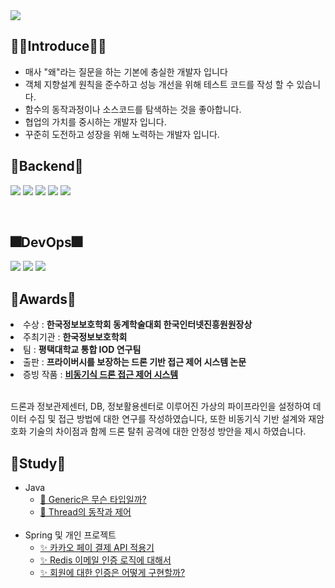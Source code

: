 <img src="https://capsule-render.vercel.app/api?type=wave&color=auto&height=300&section=header&text=HyeonIl%20Lee&fontSize=90" />

<h2 align="left">🤷‍♂️Introduce🤷‍♂️</h2>
<ul>
  <li> 매사 "왜"라는 질문을 하는 기본에 충실한 개발자 입니다 </li>
  <li> 객체 지향설계 원칙을 준수하고 성능 개선을 위해 테스트 코드를 작성 할 수 있습니다. </li>
  <li> 함수의 동작과정이나 소스코드를 탐색하는 것을 좋아합니다.</li>
  <li> 협업의 가치를 중시하는 개발자 입니다.</li>
  <li> 꾸준히 도전하고 성장을 위해 노력하는 개발자 입니다.</li>
</ul>

<h2 align="left">👋Backend👋</h2> 
<p align="left">

  <img src="https://img.shields.io/badge/spring-%236DB33F.svg?style=for-the-badge&logo=spring&logoColor=white"/>
  <img src="https://img.shields.io/badge/java-%23ED8B00.svg?style=for-the-badge&logo=openjdk&logoColor=white"/>
  <img src="https://img.shields.io/badge/python-3670A0?style=for-the-badge&logo=python&logoColor=ffdd54"/>
  <img src="https://img.shields.io/badge/mysql-4479A1.svg?style=for-the-badge&logo=mysql&logoColor=white"/>
  <img src="https://img.shields.io/badge/django-%23092E20.svg?style=for-the-badge&logo=django&logoColor=white"/>
</p><br>

<h2 align="left">🎆DevOps🎆</h2> 
<p align="left">
  <img src="https://img.shields.io/badge/AWS-%23FF9900.svg?style=for-the-badge&logo=amazon-aws&logoColor=white"/>
  <img src="https://img.shields.io/badge/github%20actions-%232671E5.svg?style=for-the-badge&logo=githubactions&logoColor=white"/>
  <img src="https://img.shields.io/badge/github-%23121011.svg?style=for-the-badge&logo=github&logoColor=white"/>
</p>

<h2 align="left">🎋Awards🎋</h2> 
<li>수상 : <strong>한국정보보호학회 동계학술대회 한국인터넷진흥원원장상</strong></li>
<li>주최기관 : <strong>한국정보보호학회</strong></li>
<li>팀 : <strong>평택대학교 통합 IOD 연구팀</strong></li>
<li>출판 : <strong>프라이버시를 보장하는 드론 기반 접근 제어 시스템 논문</strong></li>
<li>증빙 작품 : <a href="https://github.com/TwoEther/Drone_Project"><strong>비동기식 드론 접근 제어 시스템</strong></a></li>
<br><p>
드론과 정보관제센터, DB, 정보활용센터로 이루어진 가상의 파이프라인을 설정하여 데이터 수집 및 접근 방법에 대한 연구를 작성하였습니다, 또한 비동기식 기반 설계와 재암호화 기술의 차이점과 함께 드론 탈취 공격에 대한 안정성 방안을 제시 하였습니다.
</p>


<h2 align="left">🎀Study🎀</h2>
<ul>
    <li>Java
        <ul>
            <li><a href="https://github.com/TwoEther/JavaStudy/blob/master/markdown/Generic.md">🧤 Generic은 무슨 타입일까?</a></li>
            <li><a href="https://github.com/TwoEther/JavaStudy/blob/master/markdown/Thread.md">🧤 Thread의 동작과 제어</a></li>
        </ul>
    </li><br>
    <li>Spring 및 개인 프로젝트
        <ul>
            <li><a href="https://github.com/TwoEther/ShoppingMall_Project/blob/master/markdown/kakaopay.md">✨ 카카오 페이 결제 API 적용기</a></li>
            <li><a href="https://github.com/TwoEther/ShoppingMall_Project/blob/master/markdown/redis.md">✨ Redis 이메일 인증 로직에 대해서</a></li>
            <li><a href="https://github.com/TwoEther/ShoppingMall_Project/blob/master/markdown/security.md">✨ 회원에 대한 인증은 어떻게 구현할까?</a></li>
        </ul>
    </li>
</ul>


